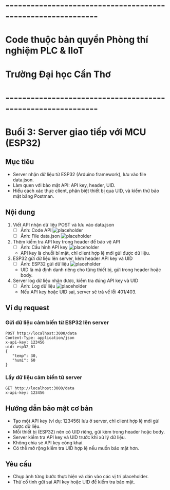 # ------------------------------------------------------------
# Code thuộc bản quyền Phòng thí nghiệm PLC & IIoT
# Trường Đại học Cần Thơ
# ------------------------------------------------------------
# Buổi 3: Server giao tiếp với MCU (ESP32)

## Mục tiêu
- Server nhận dữ liệu từ ESP32 (Arduino framework), lưu vào file data.json.
- Làm quen với bảo mật API: API key, header, UID.
- Hiểu cách xác thực client, phân biệt thiết bị qua UID, và kiểm thử bảo mật bằng Postman.


## Nội dung
1. Viết API nhận dữ liệu POST và lưu vào data.json
   - [ ] Ảnh: Code API ![placeholder](images/api-code.png)
   - [ ] Ảnh: File data.json ![placeholder](images/data-json.png)
2. Thêm kiểm tra API key trong header để bảo vệ API
   - [ ] Ảnh: Cấu hình API key ![placeholder](images/api-key.png)
   - API key là chuỗi bí mật, chỉ client hợp lệ mới gửi được dữ liệu.
3. ESP32 gửi dữ liệu lên server, kèm header API key và UID
   - [ ] Ảnh: ESP32 gửi dữ liệu ![placeholder](images/esp32-send.png)
   - UID là mã định danh riêng cho từng thiết bị, gửi trong header hoặc body.
4. Server log dữ liệu nhận được, kiểm tra đúng API key và UID
   - [ ] Ảnh: Log dữ liệu ![placeholder](images/server-log.png)
   - Nếu API key hoặc UID sai, server sẽ trả về lỗi 401/403.


## Ví dụ request
### Gửi dữ liệu cảm biến từ ESP32 lên server
```http
POST http://localhost:3000/data
Content-Type: application/json
x-api-key: 123456
uid: esp32_01
{
   "temp": 30,
   "humi": 60
}
```

### Lấy dữ liệu cảm biến từ server
```http
GET http://localhost:3000/data
x-api-key: 123456
```


## Hướng dẫn bảo mật cơ bản
- Tạo một API key (ví dụ: 123456) lưu ở server, chỉ client hợp lệ mới gửi được dữ liệu.
- Mỗi thiết bị (ESP32) nên có UID riêng, gửi kèm trong header hoặc body.
- Server kiểm tra API key và UID trước khi xử lý dữ liệu.
- Không chia sẻ API key công khai.
- Có thể mở rộng kiểm tra UID hợp lệ nếu muốn bảo mật hơn.

## Yêu cầu
- Chụp ảnh từng bước thực hiện và dán vào các vị trí placeholder.
- Thử cố tình gửi sai API key hoặc UID để kiểm tra bảo mật.
